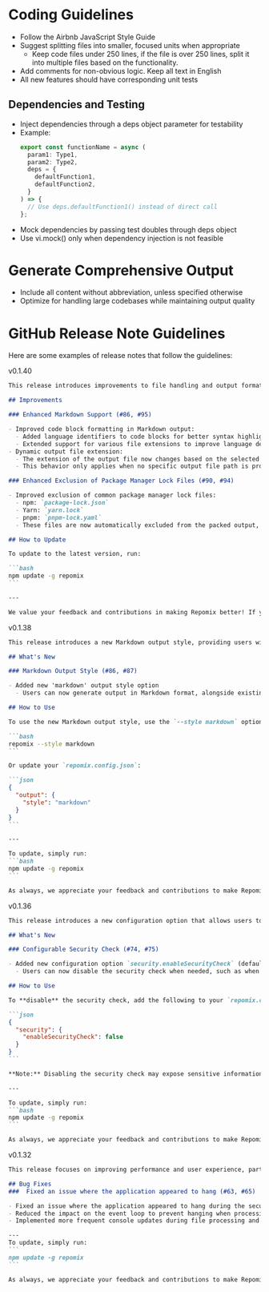 # Coding Guidelines
- Follow the Airbnb JavaScript Style Guide
- Suggest splitting files into smaller, focused units when appropriate
  - Keep code files under 250 lines, if the file is over 250 lines, split it into multiple files based on the functionality.
- Add comments for non-obvious logic. Keep all text in English
- All new features should have corresponding unit tests

## Dependencies and Testing
- Inject dependencies through a deps object parameter for testability
- Example:
  ```typescript
  export const functionName = async (
    param1: Type1,
    param2: Type2,
    deps = {
      defaultFunction1,
      defaultFunction2,
    }
  ) => {
    // Use deps.defaultFunction1() instead of direct call
  };
  ```
- Mock dependencies by passing test doubles through deps object
- Use vi.mock() only when dependency injection is not feasible

# Generate Comprehensive Output
- Include all content without abbreviation, unless specified otherwise
- Optimize for handling large codebases while maintaining output quality

# GitHub Release Note Guidelines
Here are some examples of release notes that follow the guidelines:

v0.1.40
````md
This release introduces improvements to file handling and output formatting, enhancing Repomix's functionality and user experience.

## Improvements

### Enhanced Markdown Support (#86, #95)

- Improved code block formatting in Markdown output:
  - Added language identifiers to code blocks for better syntax highlighting
  - Extended support for various file extensions to improve language detection
- Dynamic output file extension:
  - The extension of the output file now changes based on the selected style (e.g., `.md` for Markdown, `.xml` for XML)
  - This behavior only applies when no specific output file path is provided by the user

### Enhanced Exclusion of Package Manager Lock Files (#90, #94)

- Improved exclusion of common package manager lock files:
  - npm: `package-lock.json`
  - Yarn: `yarn.lock`
  - pnpm: `pnpm-lock.yaml`
  - These files are now automatically excluded from the packed output, including those in subdirectories

## How to Update

To update to the latest version, run:

```bash
npm update -g repomix
```

---

We value your feedback and contributions in making Repomix better! If you encounter any issues or have suggestions, please share them through our GitHub issues.
````

v0.1.38
````md
This release introduces a new Markdown output style, providing users with an additional option for formatting their repository content.

## What's New

### Markdown Output Style (#86, #87)

- Added new 'markdown' output style option
  - Users can now generate output in Markdown format, alongside existing plain text and XML options

## How to Use

To use the new Markdown output style, use the `--style markdown` option:

```bash
repomix --style markdown
```

Or update your `repomix.config.json`:

```json
{
  "output": {
    "style": "markdown"
  }
}
```

---

To update, simply run:
```bash
npm update -g repomix
```

As always, we appreciate your feedback and contributions to make Repomix even better! If you encounter any issues or have suggestions regarding this new feature, please let us know through our GitHub issues.
````

v0.1.36
````md
This release introduces a new configuration option that allows users to control the security check feature, providing more flexibility in how Repomix handles sensitive information detection.

## What's New

### Configurable Security Check (#74, #75)

- Added new configuration option `security.enableSecurityCheck` (default: `true`)
  - Users can now disable the security check when needed, such as when working with cryptographic libraries or known false positives

## How to Use

To **disable** the security check, add the following to your `repomix.config.json`:

```json
{
  "security": {
    "enableSecurityCheck": false
  }
}
```

**Note:** Disabling the security check may expose sensitive information. Use this option with caution and only when necessary.

---

To update, simply run:
```bash
npm update -g repomix
```

As always, we appreciate your feedback and contributions to make Repomix even better! If you encounter any issues or have suggestions regarding this new feature, please let us know through our GitHub issues.
````

v0.1.32
````md
This release focuses on improving performance and user experience, particularly when processing large repositories.

## Bug Fixes
###  Fixed an issue where the application appeared to hang (#63, #65)

- Fixed an issue where the application appeared to hang during the security check process on large repositories.
- Reduced the impact on the event loop to prevent hanging when processing a large number of files.
- Implemented more frequent console updates during file processing and security checks.

---
To update, simply run:
```
npm update -g repomix
```

As always, we appreciate your feedback and contributions to make Repomix even better!
````
